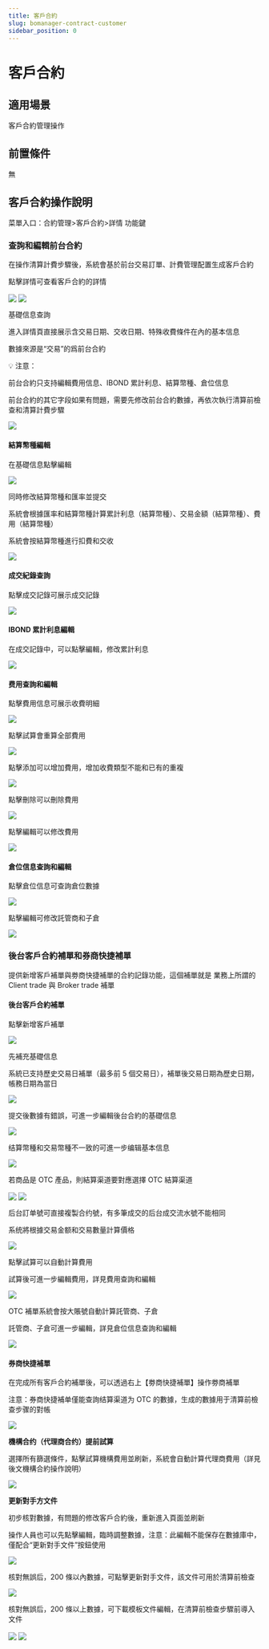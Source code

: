 ```yaml
---
title: 客戶合約
slug: bomanager-contract-customer
sidebar_position: 0
---
```



# 客戶合約

## 適用場景

客戶合約管理操作

## 前置條件

無

## 客戶合約操作說明

菜單入口：合約管理&gt;客戶合約&gt;詳情 功能鍵

### **查詢和編輯前台合約**

在操作清算計費步驟後，系統會基於前台交易訂單、計費管理配置生成客戶合約

點擊詳情可查看客戶合約的詳情

<img src="/assets/JzMlbzEIFohA3CxG5RDctXwQnOb.png" src-width="2456" src-height="1242" align="center"/>

<img src="/assets/VIDHbRJ4RoVyyHxV5T7cJHPmnwh.png" src-width="2484" src-height="1530" align="center"/>

基礎信息查詢

進入詳情頁直接展示含交易日期、交收日期、特殊收費條件在內的基本信息

數據來源是“交易”的爲前台合約

<div class="callout callout-bg-2 callout-border-2">
<p>💡 注意：</p>
<p>前台合約只支持編輯費用信息、IBOND 累計利息、結算幣種、倉位信息</p>
<p>前台合約的其它字段如果有問題，需要先修改前台合約數據，再依次執行清算前檢查和清算計費步驟</p>
</div>

<img src="/assets/RwiIbvmCyoNdmKxdYE5cvDD7n2c.png" src-width="2486" src-height="1544" align="center"/>

#### 結算幣種編輯

在基礎信息點擊編輯

<img src="/assets/VRIQb5nbeomSLjxm4pKcr2Xlndg.png" src-width="2486" src-height="1502" align="center"/>

同時修改結算幣種和匯率並提交

系統會根據匯率和結算幣種計算累計利息（結算幣種）、交易金額（結算幣種）、費用（結算幣種）

系統會按結算幣種進行扣費和交收

<img src="/assets/RRMmbtWqaoECF9xuvKGcJY3pnQe.png" src-width="2512" src-height="1558" align="center"/>

#### 成交紀錄查詢

點擊成交記錄可展示成交記錄

<img src="/assets/Rii5b6TVIoDuGLxflBIcpV1Vngh.png" src-width="2480" src-height="1542" align="center"/>

#### IBOND 累計利息編輯

在成交記錄中，可以點擊編輯，修改累計利息

<img src="/assets/EfrCbauyBomid9xnJDZc25Agnvf.png" src-width="2500" src-height="1556" align="center"/>

#### 费用查詢和編輯

點擊費用信息可展示收費明細

<img src="/assets/Yyw5bB0gGoteoLxxgIBcFMwQnjh.png" src-width="2488" src-height="1526" align="center"/>

點擊試算會重算全部費用

<img src="/assets/GDtPbJoDzoS89oxA8PZcqKZbnuT.png" src-width="2480" src-height="1536" align="center"/>

點擊添加可以增加費用，增加收費類型不能和已有的重複

<img src="/assets/P1mRbcGXcox4KRxh9lLc0cwUnWd.png" src-width="2894" src-height="1548" align="center"/>

點擊刪除可以刪除費用

<img src="/assets/RJV3bz2ZloEFhSxsDLgcfB6Pnue.png" src-width="2892" src-height="1538" align="center"/>

點擊編輯可以修改費用

<img src="/assets/Do1FboLhIopualxNChwcvBBsnOc.png" src-width="2916" src-height="1538" align="center"/>

#### 倉位信息查詢和編輯

點擊倉位信息可查詢倉位數據

<img src="/assets/MRKBbz8wvoOLNOxsCKscYVN2nXg.png" src-width="2900" src-height="1552" align="center"/>

點擊編輯可修改託管商和子倉

<img src="/assets/Cwkbb7r8BogK2vxy3J3c745snwf.png" src-width="2914" src-height="1544" align="center"/>

### 後台客戶**合約補單和券商快捷補單**

提供新增客戶補單與劵商快捷補單的合約記錄功能，這個補單就是 業務上所謂的 Client trade 與 Broker trade 補單

#### 後台客戶合約補單

點擊新增客戶補單

<img src="/assets/IYrhbsWRCownhBxzpWcc4EA0nIh.png" src-width="2900" src-height="1546" align="center"/>

先補充基礎信息

系統已支持歷史交易日補單（最多前 5 個交易日），補單後交易日期為歷史日期，帳務日期為當日

<img src="/assets/CWjBbOz3MoyO7yx1vCWcSSd9nDb.png" src-width="2256" src-height="1274" align="center"/>

提交後數據有錯誤，可進一步編輯後台合約的基礎信息

<img src="/assets/ZnP8b9v5boPK0HxHayFcnR3yneg.png" src-width="2906" src-height="1550" align="center"/>

结算幣種和交易幣種不一致的可進一步编辑基本信息

<img src="/assets/EQ3pbRDNMogatTxVpXTcVdjznYd.png" src-width="2904" src-height="1544" align="center"/>

若商品是 OTC 產品，則結算渠道要對應選擇 OTC 結算渠道

<img src="/assets/Ntqvbnvnlo8wufxuGBAcECV6npg.png" src-width="2910" src-height="1554" align="center"/>

<img src="/assets/F5uvb1vDNoot6jx7JiSc8eWZnbb.png" src-width="2896" src-height="1552" align="center"/>

后台訂单號可直接複製合约號，有多筆成交的后台成交流水號不能相同

系统將根據交易金额和交易數量計算價格

<img src="/assets/Tye7b1wOFoKzTixKNHscxrJpnQb.png" src-width="2914" src-height="1552" align="center"/>

點擊試算可以自動計算費用

試算後可進一步編輯費用，詳見費用查詢和編輯

<img src="/assets/WyTqblDofoqj2qxpwpMcaGU4nPf.png" src-width="2900" src-height="1540" align="center"/>

OTC 補單系統會按大賬號自動計算託管商、子倉

託管商、子倉可進一步編輯，詳見倉位信息查詢和編輯

<img src="/assets/Kb74bcpuDoZeGNxIILvcnbisnyf.png" src-width="2900" src-height="1550" align="center"/>

#### **券商快捷補單**

在完成所有客戶合約補單後，可以透過右上【劵商快捷補單】操作劵商補單

注意：券商快捷補单僅能查詢结算渠道为 OTC 的數據，生成的數據用于清算前檢查步骤的對帳

<img src="/assets/VGDjbzjyAouGmgxaMF9cGGMknUh.png" src-width="2898" src-height="1520" align="center"/>

**機構合约（代理商合约）提前試算**

選擇所有篩選條件，點擊試算機構費用並刷新，系統會自動計算代理商費用（詳見後文機構合約操作說明）

<img src="/assets/UoLsbDV2Ko8e7gxe00Wc1h1UnAb.png" src-width="2914" src-height="1098" align="center"/>

**更新對手方文件**

初步核對數據，有問題的修改客戶合約後，重新進入頁面並刷新

操作人員也可以先點擊編輯，臨時調整數據，注意：此編輯不能保存在數據庫中，僅配合“更新對手文件”按鈕使用

<img src="/assets/SJNqbCD1DoGaFvxuZDMc36qbneF.png" src-width="2926" src-height="1554" align="center"/>

核對無誤后，200 條以內數據，可點擊更新對手文件，該文件可用於清算前檢查

<img src="/assets/PUf9buLloocyCZxP37Wc81gZnGf.png" src-width="2922" src-height="848" align="center"/>

核對無誤后，200 條以上數據，可下載模板文件編輯，在清算前檢查步驟前導入文件

<img src="/assets/MxspbLLh0o1pDux50q1c0ssgnVc.png" src-width="2920" src-height="838" align="center"/>

<img src="/assets/KkvFbFwLdoxihyx6Yaac1HifnAh.png" src-width="2904" src-height="1542" align="center"/>

